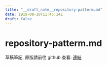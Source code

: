 ```yaml
---
title: "__draft_note__repository-patterm.md"
date: 1919-08-10T11:45:14Z
draft: false
---
```


# repository-patterm.md

草稿筆記, 原版請前往 github 查看: [連結](https://github.com/tinghaolai/just-random-note/blob/master/design_pattern/repository-patterm.md)
